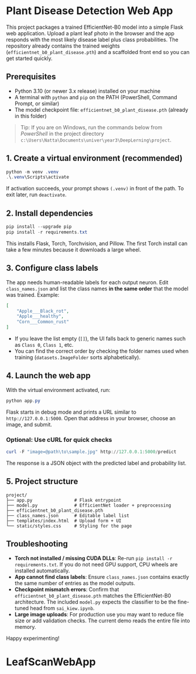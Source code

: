 ﻿# Plant Disease Detection Web App

This project packages a trained EfficientNet-B0 model into a simple Flask web application. Upload a plant leaf photo in the browser and the app responds with the most likely disease label plus class probabilities. The repository already contains the trained weights (`efficientnet_b0_plant_disease.pth`) and a scaffolded front end so you can get started quickly.

## Prerequisites
- Python 3.10 (or newer 3.x release) installed on your machine
- A terminal with `python` and `pip` on the PATH (PowerShell, Command Prompt, or similar)
- The model checkpoint file: `efficientnet_b0_plant_disease.pth` (already in this folder)

> Tip: If you are on Windows, run the commands below from *PowerShell* in the project directory `c:\Users\Natta\Documents\univer\year3\DeepLerning\project`.

## 1. Create a virtual environment (recommended)
```powershell
python -m venv .venv
.\.venv\Scripts\activate
```
If activation succeeds, your prompt shows `(.venv)` in front of the path. To exit later, run `deactivate`.

## 2. Install dependencies
```powershell
pip install --upgrade pip
pip install -r requirements.txt
```
This installs Flask, Torch, Torchvision, and Pillow. The first Torch install can take a few minutes because it downloads a large wheel.

## 3. Configure class labels
The app needs human-readable labels for each output neuron. Edit `class_names.json` and list the class names **in the same order** that the model was trained. Example:
```json
[
    "Apple___Black_rot",
    "Apple___healthy",
    "Corn___Common_rust"
]
```
- If you leave the list empty (`[]`), the UI falls back to generic names such as `Class 0`, `Class 1`, etc.
- You can find the correct order by checking the folder names used when training (`datasets.ImageFolder` sorts alphabetically).

## 4. Launch the web app
With the virtual environment activated, run:
```powershell
python app.py
```
Flask starts in debug mode and prints a URL similar to `http://127.0.0.1:5000`. Open that address in your browser, choose an image, and submit.

### Optional: Use cURL for quick checks
```powershell
curl -F "image=@path\to\sample.jpg" http://127.0.0.1:5000/predict
```
The response is a JSON object with the predicted label and probability list.

## 5. Project structure
```
project/
├── app.py                # Flask entrypoint
├── model.py              # EfficientNet loader + preprocessing
├── efficientnet_b0_plant_disease.pth
├── class_names.json      # Editable label list
├── templates/index.html  # Upload form + UI
└── static/styles.css     # Styling for the page
```

## Troubleshooting
- **Torch not installed / missing CUDA DLLs**: Re-run `pip install -r requirements.txt`. If you do not need GPU support, CPU wheels are installed automatically.
- **App cannot find class labels**: Ensure `class_names.json` contains exactly the same number of entries as the model outputs.
- **Checkpoint mismatch errors**: Confirm that `efficientnet_b0_plant_disease.pth` matches the EfficientNet-B0 architecture. The included `model.py` expects the classifier to be the fine-tuned head from `sai_kiew.ipynb`.
- **Large image uploads**: For production use you may want to reduce file size or add validation checks. The current demo reads the entire file into memory.

Happy experimenting!
# LeafScanWebApp
